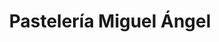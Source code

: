 ---
title: "Pastelería Miguel Ángel"
url: /bertamirans/pasteleria-miguel-angel/
shop: Konditorei
---